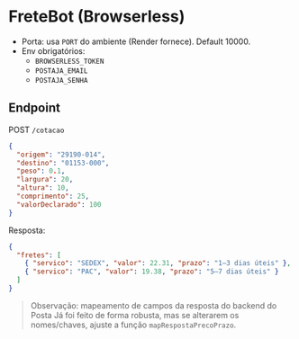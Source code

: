 # FreteBot (Browserless)

- Porta: usa `PORT` do ambiente (Render fornece). Default 10000.
- Env obrigatórios:
  - `BROWSERLESS_TOKEN`
  - `POSTAJA_EMAIL`
  - `POSTAJA_SENHA`

## Endpoint

POST `/cotacao`

```json
{
  "origem": "29190-014",
  "destino": "01153-000",
  "peso": 0.1,
  "largura": 20,
  "altura": 10,
  "comprimento": 25,
  "valorDeclarado": 100
}
```

Resposta:

```json
{
  "fretes": [
    { "servico": "SEDEX", "valor": 22.31, "prazo": "1–3 dias úteis" },
    { "servico": "PAC", "valor": 19.38, "prazo": "5–7 dias úteis" }
  ]
}
```

> Observação: mapeamento de campos da resposta do backend do Posta Já foi feito de forma robusta, mas se alterarem os nomes/chaves, ajuste a função `mapRespostaPrecoPrazo`.
